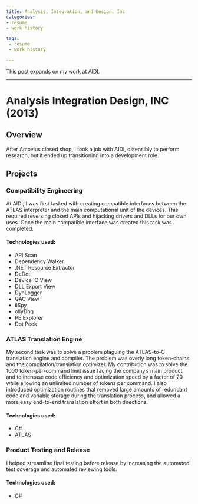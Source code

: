 ```yaml
---
title: Analysis, Integration, and Design, Inc
categories:
- resume
- work history

tags:
 - resume
 - work history

---
```


This post expands on my work at AIDI.

---
# Analysis Integration Design, INC (2013)

## Overview
<p> After Amovius closed shop, I took a job with AIDI, ostensibly to perform research, but it ended up transitioning into a development role. </p>

## Projects

### Compatibility Engineering 
<p>At AIDI, I was first tasked with creating compatible interfaces between the ATLAS interpreter and the main computational unit of the devices. This required reversing closed APIs and hijacking drivers and DLLs for our own uses. Once the main compatible interface was created this task was completed. </p>

#### Technologies used:  
- API Scan 
- Dependency Walker 
- .NET Resource Extractor 
- DeDot 
- Device IO View 
- DLL Export View 
- DynLogger 
- GAC View 
- ilSpy 
- ollyDbg 
- PE Explorer 
- Dot Peek 

### ATLAS Translation Engine 
<p>My second task was to solve a problem plaguing the ATLAS-to-C translation engine and compiler. The problem was overly long token-chains and the compilation/translation optimizer. My contribution was to solve the 1000 token-per-command limit issue facing the company’s main product and to increase code efficiency and optimization speed by a factor of 20 while allowing an unlimited number of tokens per command. I also introduced optimization routines that removed large amounts of redundant code and variable storage during the translation process, and allowed a more easy end-to-end translation effort in both directions.  </p> 

#### Technologies used:
- C# 
- ATLAS 

### Product Testing and Release 
<p>I helped streamline final testing before release by increasing the automated test coverage and automated reviewing tools.  </p>

#### Technologies used:  
- C# 

